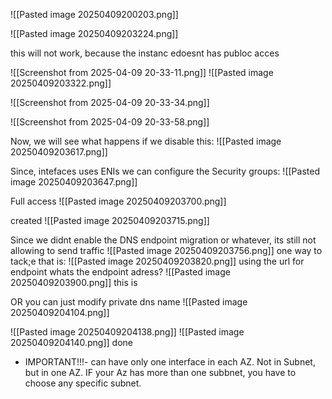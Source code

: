![[Pasted image 20250409200203.png]]

![[Pasted image 20250409203224.png]]

this will not work, because the instanc edoesnt has publoc acces


![[Screenshot from 2025-04-09 20-33-11.png]]
 ![[Pasted image 20250409203322.png]]

![[Screenshot from 2025-04-09 20-33-34.png]]

![[Screenshot from 2025-04-09 20-33-58.png]]


Now, we will see what happens if we disable this:
![[Pasted image 20250409203617.png]]

Since, intefaces uses ENIs we can configure the Security groups:
![[Pasted image 20250409203647.png]]

Full access
![[Pasted image 20250409203700.png]]

created 
![[Pasted image 20250409203715.png]]


Since we didnt enable the DNS endpoint migration or whatever, its still not allowing to send traffic
![[Pasted image 20250409203756.png]]
one way to tack;e that is:
![[Pasted image 20250409203820.png]]
using the url for endpoint
whats the endpoint adress?
![[Pasted image 20250409203900.png]]
this is



OR you can just modify private dns name
![[Pasted image 20250409204104.png]]

![[Pasted image 20250409204138.png]]
![[Pasted image 20250409204140.png]]
done


- IMPORTANT!!!- can have only one interface in each AZ. Not in Subnet, but in one AZ. IF your Az has more than one subbnet, you have to choose any specific subnet.
